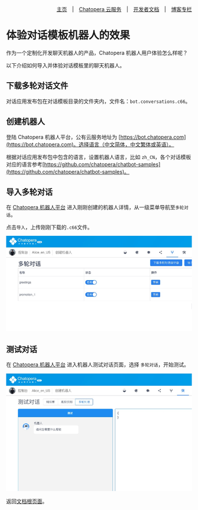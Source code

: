 <div align=right>

[主页](https://github.com/chatopera/chatbot-samples)　|　[Chatopera 云服务](https://docs.chatopera.com/)　|　[开发者文档](https://docs.chatopera.com/)　|　[博客专栏](https://chatopera.blog.csdn.net/)

</div>

# 体验对话模板机器人的效果

作为一个定制化开发聊天机器人的产品，Chatopera 机器人用户体验怎么样呢？

以下介绍如何导入并体验对话模板里的聊天机器人。

## 下载多轮对话文件

对话应用发布包在对话模板目录的文件夹内，文件名：`bot.conversations.c66`。

## 创建机器人

登陆 Chatopera 机器人平台，公有云服务地址为 [https://bot.chatopera.com](https://bot.chatopera.com)。选择语言（中文简体，中文繁体或英语）。

根据对话应用发布包中包含的语言，设置机器人语言，比如 `zh_CN`，各个对话模板对应的语言参考[https://github.com/chatopera/chatbot-samples](https://github.com/chatopera/chatbot-samples)。

## 导入多轮对话

在 [Chatopera 机器人平台](https://bot.chatopera.com) 进入刚刚创建的机器人详情，从一级菜单导航至`多轮对话`。

点击`导入`，上传刚刚下载的`.c66`文件。

![](../assets/4.jpg)

## 测试对话

在 [Chatopera 机器人平台](https://bot.chatopera.com) 进入机器人测试对话页面，选择 `多轮对话`，开始测试。

![](../assets/3.jpg)

返回[文档根页面](../)。
